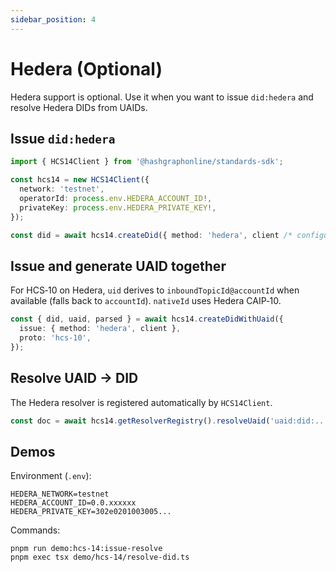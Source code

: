 ```yaml
---
sidebar_position: 4
---
```


# Hedera (Optional)

Hedera support is optional. Use it when you want to issue `did:hedera` and resolve Hedera DIDs from UAIDs.

## Issue `did:hedera`

```ts
import { HCS14Client } from '@hashgraphonline/standards-sdk';

const hcs14 = new HCS14Client({
  network: 'testnet',
  operatorId: process.env.HEDERA_ACCOUNT_ID!,
  privateKey: process.env.HEDERA_PRIVATE_KEY!,
});

const did = await hcs14.createDid({ method: 'hedera', client /* configured Hedera Client */ });
```

## Issue and generate UAID together

For HCS‑10 on Hedera, `uid` derives to `inboundTopicId@accountId` when available (falls back to `accountId`). `nativeId` uses Hedera CAIP‑10.

```ts
const { did, uaid, parsed } = await hcs14.createDidWithUaid({
  issue: { method: 'hedera', client },
  proto: 'hcs-10',
});
```

## Resolve UAID → DID

The Hedera resolver is registered automatically by `HCS14Client`.

```ts
const doc = await hcs14.getResolverRegistry().resolveUaid('uaid:did:...');
```

## Demos

Environment (`.env`):

```
HEDERA_NETWORK=testnet
HEDERA_ACCOUNT_ID=0.0.xxxxxx
HEDERA_PRIVATE_KEY=302e0201003005...
```

Commands:

```
pnpm run demo:hcs-14:issue-resolve
pnpm exec tsx demo/hcs-14/resolve-did.ts
```
